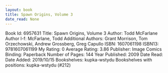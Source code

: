 ```yaml
---
layout: book
title: Spawn Origins, Volume 3
date_read: None
---
```


Book Id: 6957631
Title: Spawn Origins, Volume 3
Author: Todd McFarlane
Author l-f: McFarlane, Todd
Additional Authors: Grant Morrison, Tom Orzechowski, Andrew Grossberg, Greg Capullo
ISBN: 1607061198
ISBN13: 9781607061199
My Rating: 0
Average Rating: 3.86
Publisher: Image Comics
Binding: Paperback
Number of Pages: 144
Year Published: 2009
Date Read: 
Date Added: 2019/10/15
Bookshelves: kupka-wstydu
Bookshelves with positions: kupka-wstydu (#212)

